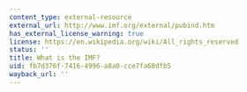 ```yaml
---
content_type: external-resource
external_url: http://www.imf.org/external/pubind.htm
has_external_license_warning: true
license: https://en.wikipedia.org/wiki/All_rights_reserved
status: ''
title: What is the IMF?
uid: fb7d376f-7416-4996-a8a0-cce7fa68dfb5
wayback_url: ''
---
```

